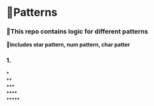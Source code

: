 # 🚀Patterns

<h3>🌱This repo contains logic for different patterns</h3>

<b>🌟Includes star pattern, num pattern, char patter </b>

<h3>1️.</h3>

*<br>
**<br>
***<br>
****<br>
*****<br>
